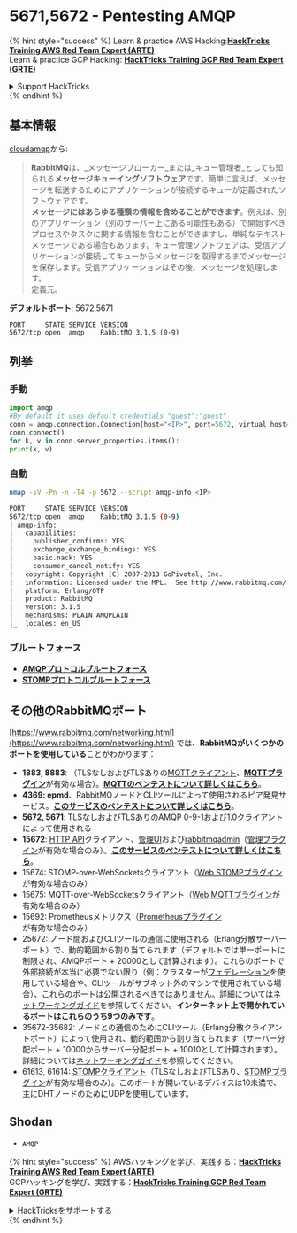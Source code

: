 # 5671,5672 - Pentesting AMQP

{% hint style="success" %}
Learn & practice AWS Hacking:<img src="/.gitbook/assets/arte.png" alt="" data-size="line">[**HackTricks Training AWS Red Team Expert (ARTE)**](https://training.hacktricks.xyz/courses/arte)<img src="/.gitbook/assets/arte.png" alt="" data-size="line">\
Learn & practice GCP Hacking: <img src="/.gitbook/assets/grte.png" alt="" data-size="line">[**HackTricks Training GCP Red Team Expert (GRTE)**<img src="/.gitbook/assets/grte.png" alt="" data-size="line">](https://training.hacktricks.xyz/courses/grte)

<details>

<summary>Support HackTricks</summary>

* Check the [**subscription plans**](https://github.com/sponsors/carlospolop)!
* **Join the** 💬 [**Discord group**](https://discord.gg/hRep4RUj7f) or the [**telegram group**](https://t.me/peass) or **follow** us on **Twitter** 🐦 [**@hacktricks\_live**](https://twitter.com/hacktricks\_live)**.**
* **Share hacking tricks by submitting PRs to the** [**HackTricks**](https://github.com/carlospolop/hacktricks) and [**HackTricks Cloud**](https://github.com/carlospolop/hacktricks-cloud) github repos.

</details>
{% endhint %}

## 基本情報

[cloudamqp](https://www.cloudamqp.com/blog/2015-05-18-part1-rabbitmq-for-beginners-what-is-rabbitmq.html)から:

> **RabbitMQ**は、_メッセージブローカー_または_キュー管理者_としても知られる**メッセージキューイングソフトウェア**です。簡単に言えば、メッセージを転送するためにアプリケーションが接続するキューが定義されたソフトウェアです。\
> **メッセージにはあらゆる種類の情報を含めることができます**。例えば、別のアプリケーション（別のサーバー上にある可能性もある）で開始すべきプロセスやタスクに関する情報を含むことができますし、単純なテキストメッセージである場合もあります。キュー管理ソフトウェアは、受信アプリケーションが接続してキューからメッセージを取得するまでメッセージを保存します。受信アプリケーションはその後、メッセージを処理します。\
定義元。

**デフォルトポート**: 5672,5671
```
PORT     STATE SERVICE VERSION
5672/tcp open  amqp    RabbitMQ 3.1.5 (0-9)
```
## 列挙

### 手動
```python
import amqp
#By default it uses default credentials "guest":"guest"
conn = amqp.connection.Connection(host="<IP>", port=5672, virtual_host="/")
conn.connect()
for k, v in conn.server_properties.items():
print(k, v)
```
### 自動
```bash
nmap -sV -Pn -n -T4 -p 5672 --script amqp-info <IP>

PORT     STATE SERVICE VERSION
5672/tcp open  amqp    RabbitMQ 3.1.5 (0-9)
| amqp-info:
|   capabilities:
|     publisher_confirms: YES
|     exchange_exchange_bindings: YES
|     basic.nack: YES
|     consumer_cancel_notify: YES
|   copyright: Copyright (C) 2007-2013 GoPivotal, Inc.
|   information: Licensed under the MPL.  See http://www.rabbitmq.com/
|   platform: Erlang/OTP
|   product: RabbitMQ
|   version: 3.1.5
|   mechanisms: PLAIN AMQPLAIN
|_  locales: en_US
```
### ブルートフォース

* [**AMQPプロトコルブルートフォース**](../generic-methodologies-and-resources/brute-force.md#amqp-activemq-rabbitmq-qpid-joram-and-solace)
* [**STOMPプロトコルブルートフォース**](../generic-methodologies-and-resources/brute-force.md#stomp-activemq-rabbitmq-hornetq-and-openmq)

## その他のRabbitMQポート

[https://www.rabbitmq.com/networking.html](https://www.rabbitmq.com/networking.html) では、**RabbitMQがいくつかのポートを使用している**ことがわかります：

* **1883, 8883**: （TLSなしおよびTLSありの[MQTTクライアント](http://mqtt.org)、[**MQTTプラグイン**](https://www.rabbitmq.com/mqtt.html)が有効な場合）。[**MQTTのペンテストについて詳しくはこちら**](1883-pentesting-mqtt-mosquitto.md)。
* **4369: epmd**、RabbitMQノードとCLIツールによって使用されるピア発見サービス。[**このサービスのペンテストについて詳しくはこちら**](4369-pentesting-erlang-port-mapper-daemon-epmd.md)。
* **5672, 5671**: TLSなしおよびTLSありのAMQP 0-9-1および1.0クライアントによって使用される
* **15672**: [HTTP API](https://www.rabbitmq.com/management.html)クライアント、[管理UI](https://www.rabbitmq.com/management.html)および[rabbitmqadmin](https://www.rabbitmq.com/management-cli.html)（[管理プラグイン](https://www.rabbitmq.com/management.html)が有効な場合のみ）。[**このサービスのペンテストについて詳しくはこちら**](15672-pentesting-rabbitmq-management.md)。
* 15674: STOMP-over-WebSocketsクライアント（[Web STOMPプラグイン](https://www.rabbitmq.com/web-stomp.html)が有効な場合のみ）
* 15675: MQTT-over-WebSocketsクライアント（[Web MQTTプラグイン](https://www.rabbitmq.com/web-mqtt.html)が有効な場合のみ）
* 15692: Prometheusメトリクス（[Prometheusプラグイン](https://www.rabbitmq.com/prometheus.html)が有効な場合のみ）
* 25672: ノード間およびCLIツールの通信に使用される（Erlang分散サーバーポート）で、動的範囲から割り当てられます（デフォルトでは単一ポートに制限され、AMQPポート + 20000として計算されます）。これらのポートで外部接続が本当に必要でない限り（例：クラスターが[フェデレーション](https://www.rabbitmq.com/federation.html)を使用している場合や、CLIツールがサブネット外のマシンで使用されている場合）、これらのポートは公開されるべきではありません。詳細については[ネットワーキングガイド](https://www.rabbitmq.com/networking.html)を参照してください。**インターネット上で開かれているポートはこれらのうち9つのみです**。
* 35672-35682: ノードとの通信のためにCLIツール（Erlang分散クライアントポート）によって使用され、動的範囲から割り当てられます（サーバー分配ポート + 10000からサーバー分配ポート + 10010として計算されます）。詳細については[ネットワーキングガイド](https://www.rabbitmq.com/networking.html)を参照してください。
* 61613, 61614: [STOMPクライアント](https://stomp.github.io/stomp-specification-1.2.html)（TLSなしおよびTLSあり、[STOMPプラグイン](https://www.rabbitmq.com/stomp.html)が有効な場合のみ）。このポートが開いているデバイスは10未満で、主にDHTノードのためにUDPを使用しています。

## Shodan

* `AMQP`

{% hint style="success" %}
AWSハッキングを学び、実践する：<img src="/.gitbook/assets/arte.png" alt="" data-size="line">[**HackTricks Training AWS Red Team Expert (ARTE)**](https://training.hacktricks.xyz/courses/arte)<img src="/.gitbook/assets/arte.png" alt="" data-size="line">\
GCPハッキングを学び、実践する：<img src="/.gitbook/assets/grte.png" alt="" data-size="line">[**HackTricks Training GCP Red Team Expert (GRTE)**<img src="/.gitbook/assets/grte.png" alt="" data-size="line">](https://training.hacktricks.xyz/courses/grte)

<details>

<summary>HackTricksをサポートする</summary>

* [**サブスクリプションプラン**](https://github.com/sponsors/carlospolop)を確認してください！
* **💬 [**Discordグループ**](https://discord.gg/hRep4RUj7f)または[**Telegramグループ**](https://t.me/peass)に参加するか、**Twitter** 🐦 [**@hacktricks\_live**](https://twitter.com/hacktricks\_live)**をフォローしてください。**
* **[**HackTricks**](https://github.com/carlospolop/hacktricks)および[**HackTricks Cloud**](https://github.com/carlospolop/hacktricks-cloud)のGitHubリポジトリにPRを提出してハッキングトリックを共有してください。**

</details>
{% endhint %}

